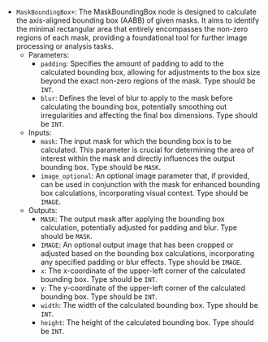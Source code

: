 - `MaskBoundingBox+`: The MaskBoundingBox node is designed to calculate the axis-aligned bounding box (AABB) of given masks. It aims to identify the minimal rectangular area that entirely encompasses the non-zero regions of each mask, providing a foundational tool for further image processing or analysis tasks.
    - Parameters:
        - `padding`: Specifies the amount of padding to add to the calculated bounding box, allowing for adjustments to the box size beyond the exact non-zero regions of the mask. Type should be `INT`.
        - `blur`: Defines the level of blur to apply to the mask before calculating the bounding box, potentially smoothing out irregularities and affecting the final box dimensions. Type should be `INT`.
    - Inputs:
        - `mask`: The input mask for which the bounding box is to be calculated. This parameter is crucial for determining the area of interest within the mask and directly influences the output bounding box. Type should be `MASK`.
        - `image_optional`: An optional image parameter that, if provided, can be used in conjunction with the mask for enhanced bounding box calculations, incorporating visual context. Type should be `IMAGE`.
    - Outputs:
        - `MASK`: The output mask after applying the bounding box calculation, potentially adjusted for padding and blur. Type should be `MASK`.
        - `IMAGE`: An optional output image that has been cropped or adjusted based on the bounding box calculations, incorporating any specified padding or blur effects. Type should be `IMAGE`.
        - `x`: The x-coordinate of the upper-left corner of the calculated bounding box. Type should be `INT`.
        - `y`: The y-coordinate of the upper-left corner of the calculated bounding box. Type should be `INT`.
        - `width`: The width of the calculated bounding box. Type should be `INT`.
        - `height`: The height of the calculated bounding box. Type should be `INT`.

